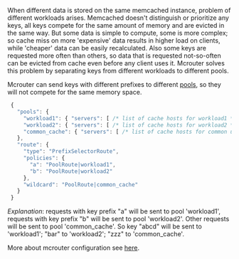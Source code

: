 When different data is stored on the same memcached instance, problem of different workloads arises. Memcached doesn't distinguish or prioritize any keys, all keys compete for the same amount of memory and are evicted in the same way. But some data is simple to compute, some is more complex; so cache miss on more 'expensive' data results in higher load on clients, while 'cheaper' data can be easily recalculated. Also some keys are requested more often than others, so data that is requested not-so-often can be evicted from cache even before any client uses it.
Mcrouter solves this problem by separating keys from different workloads to different pools. 

Mcrouter can send keys with different prefixes to different [pools](Pools), so they will not compete for the same memory space.

```JavaScript
 {
   "pools": {
     "workload1": { "servers": [ /* list of cache hosts for workload1 */ ] },
     "workload2": { "servers": [ /* list of cache hosts for workload2 */ ] },
     "common_cache": { "servers": [ /* list of cache hosts for common use */ ] }
   },
   "route": {
     "type": "PrefixSelectorRoute",
     "policies": {
       "a": "PoolRoute|workload1",
       "b": "PoolRoute|workload2"
     },
     "wildcard": "PoolRoute|common_cache"
   }
 }
```

_Explanation_: requests with key prefix "a" will be sent to pool 'workload1', requests with key prefix "b" will be sent to pool 'workload2'. Other requests will be sent to pool 'common_cache'. So key "abcd" will be sent to 'workload1'; "bar" to 'workload2'; "zzz" to 'common_cache'.

More about mcrouter configuration see [here](Configuration).
